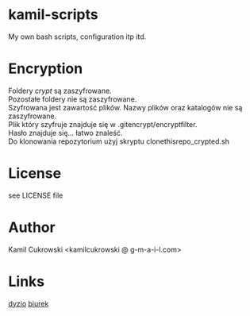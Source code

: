 # kamil-scripts
My own bash scripts, configuration itp itd.

# Encryption

Foldery *crypt* są zaszyfrowane.  
Pozostałe foldery nie są zaszyfrowane.  
Szyfrowana jest zawartość plików. 
Nazwy plików oraz katalogów nie są zaszyfrowane.   
Plik który szyfruje znajduje się w .gitencrypt/encryptfilter.  
Hasło znajduje się... łatwo znaleść.   
Do klonowania repozytorium użyj skryptu clonethisrepo_crypted.sh  

# License
see LICENSE file  

# Author
Kamil Cukrowski <kamilcukrowski @ g-m-a-i-l.com>  

# Links
[dyzio](www.dyzio.pl)
[biurek](www.biurek.pl)

